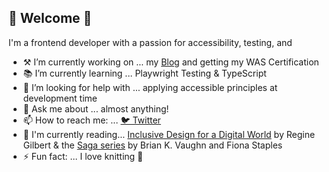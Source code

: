 ## 🌻 Welcome 🌻 

I'm a frontend developer with a passion for accessibility, testing, and 

- ⚒ I’m currently working on ... my [Blog](https://dev.to/ash_bergs) and getting my WAS Certification
- 📚 I’m currently learning ... Playwright Testing & TypeScript
- 🤔 I’m looking for help with ... applying accessible principles at development time
- 💬 Ask me about ... almost anything!
- 📫 How to reach me: ... [🐦 Twitter](https://twitter.com/ash_bergs)
- 📖 I'm currently reading... [Inclusive Design for a Digital World](https://reginegilbert.com/inclusive-design-book) by Regine Gilbert & the [Saga series](https://imagecomics.com/comics/series/saga) by Brian K. Vaughn and Fiona Staples
- ⚡ Fun fact: ... I love knitting 🧶  
